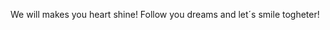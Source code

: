 We will makes you heart shine! Follow you dreams and let´s smile togheter!
<!---
SatoTM69/SatoTM69 is a ✨ special ✨ repository because its `README.md` (this file) appears on your GitHub profile.
You can click the Preview link to take a look at your changes.
--->
